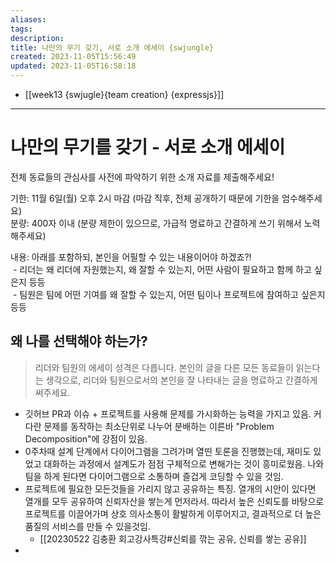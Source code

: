 ```yaml
---
aliases: 
tags: 
description:
title: 나만의 무기 갖기, 서로 소개 에세이 {swjungle}
created: 2023-11-05T15:56:49
updated: 2023-11-05T16:58:18
---
```

- [[week13 {swjugle}{team creation} {expressjs}]]
___

# 나만의 무기를 갖기 - 서로 소개 에세이

전체 동료들의 관심사를 사전에 파악하기 위한 소개 자료를 제출해주세요!  
  
기한: 11월 6일(월) 오후 2시 마감 (마감 직후, 전체 공개하기 때문에 기한을 엄수해주세요)  
분량: 400자 이내 (분량 제한이 있으므로, 가급적 명료하고 간결하게 쓰기 위해서 노력해주세요)  
  
내용: 아래를 포함하되, 본인을 어필할 수 있는 내용이어야 하겠죠?!  
 - 리더는 왜 리더에 자원했는지, 왜 잘할 수 있는지, 어떤 사람이 필요하고 함께 하고 싶은지 등등  
 - 팀원은 팀에 어떤 기여를 왜 잘할 수 있는지, 어떤 팀이나 프로젝트에 참여하고 싶은지 등등

## 왜 나를 선택해야 하는가?

> 리더와 팀원의 에세이 성격은 다릅니다. 본인의 글을 다른 모든 동료들이 읽는다는 생각으로, 리더와 팀원으로서의 본인을 잘 나타내는 글을 명료하고 간결하게 써주세요.

- 깃허브 PR과 이슈 + 프로젝트를 사용해 문제를 가시화하는 능력을 가지고 있음. 커다란 문제를 동작하는 최소단위로 나누어 분배하는 이른바 "Problem Decomposition"에 강점이 있음.
- 0주차때 설계 단계에서 다이어그램을 그려가며 열띤 토론을 진행했는데, 재미도 있었고 대화하는 과정에서 설계도가 점점 구체적으로 변해가는 것이 흥미로웠음. 나와 팀을 하게 된다면 다이어그램으로 소통하며 즐겁게 코딩할 수 있을 것임.
- 프로젝트에 필요한 모든것들을 가리지 않고 공유하는 특징. 열개의 시안이 있다면 열개를 모두 공유하여 신뢰자산을 쌓는게 먼저라서. 따라서 높은 신뢰도를 바탕으로 프로젝트를 이끌어가며 상호 의사소통이 활발하게 이루어지고, 결과적으로 더 높은 품질의 서비스를 만들 수 있을것임.
	- [[20230522 김충환 회고강사특강#신뢰를 깎는 공유, 신뢰를 쌓는 공유]]
- 
